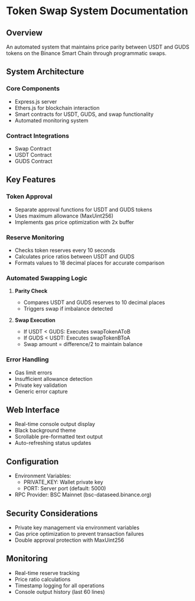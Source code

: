 # Token Swap System Documentation

## Overview
An automated system that maintains price parity between USDT and GUDS tokens on the Binance Smart Chain through programmatic swaps.

## System Architecture

### Core Components
- Express.js server
- Ethers.js for blockchain interaction 
- Smart contracts for USDT, GUDS, and swap functionality
- Automated monitoring system

### Contract Integrations
- Swap Contract
- USDT Contract
- GUDS Contract

## Key Features

### Token Approval
- Separate approval functions for USDT and GUDS tokens
- Uses maximum allowance (MaxUint256)
- Implements gas price optimization with 2x buffer

### Reserve Monitoring
- Checks token reserves every 10 seconds
- Calculates price ratios between USDT and GUDS
- Formats values to 18 decimal places for accurate comparison

### Automated Swapping Logic
1. **Parity Check**
   - Compares USDT and GUDS reserves to 10 decimal places
   - Triggers swap if imbalance detected

2. **Swap Execution**
   - If USDT < GUDS: Executes swapTokenAToB
   - If GUDS < USDT: Executes swapTokenBToA
   - Swap amount = difference/2 to maintain balance

### Error Handling
- Gas limit errors
- Insufficient allowance detection
- Private key validation
- Generic error capture

## Web Interface
- Real-time console output display
- Black background theme
- Scrollable pre-formatted text output
- Auto-refreshing status updates

## Configuration
- Environment Variables:
  - PRIVATE_KEY: Wallet private key
  - PORT: Server port (default: 5000)
- RPC Provider: BSC Mainnet (bsc-dataseed.binance.org)

## Security Considerations
- Private key management via environment variables
- Gas price optimization to prevent transaction failures
- Double approval protection with MaxUint256

## Monitoring
- Real-time reserve tracking
- Price ratio calculations
- Timestamp logging for all operations
- Console output history (last 60 lines)
